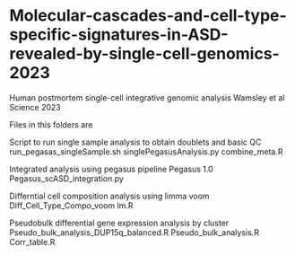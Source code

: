 # Molecular-cascades-and-cell-type-specific-signatures-in-ASD-revealed-by-single-cell-genomics-2023
Human postmortem single-cell integrative genomic analysis Wamsley et al Science 2023

Files in this folders are

Script to run single sample analysis to obtain doublets and basic QC
 run_pegasas_singleSample.sh
 singlePegasusAnalysis.py
 combine_meta.R

Integrated analysis using pegasus pipeline
 Pegasus 1.0
 Pegasus_scASD_integration.py

Differntial cell composition analysis using limma voom
 Diff_Cell_Type_Compo_voom lm.R


Pseudobulk differential gene expression analysis by cluster
 Pseudo_bulk_analysis_DUP15q_balanced.R
 Pseudo_bulk_analysis.R
 Corr_table.R

